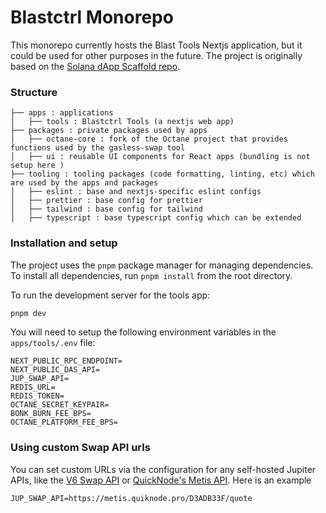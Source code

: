 # Blastctrl Monorepo

This monorepo currently hosts the Blast Tools Nextjs application, but it could be used for other purposes in the future. The project is originally based on the [Solana dApp Scaffold repo](https://github.com/solana-labs/dapp-scaffold).

### Structure

```
├── apps : applications
│   ├── tools : Blastctrl Tools (a nextjs web app)
├── packages : private packages used by apps
│   ├── octane-core : fork of the Octane project that provides functions used by the gasless-swap tool
│   ├── ui : reusable UI components for React apps (bundling is not setup here )
├── tooling : tooling packages (code formatting, linting, etc) which are used by the apps and packages
│   ├── eslint : base and nextjs-specific eslint configs
│   ├── prettier : base config for prettier
│   ├── tailwind : base config for tailwind
│   ├── typescript : base typescript config which can be extended
```

### Installation and setup

The project uses the `pnpm` package manager for managing dependencies. To install all dependencies, run `pnpm install` from the root directory.

To run the development server for the tools app:

```bash
pnpm dev
```

You will need to setup the following environment variables in the `apps/tools/.env` file:

```
NEXT_PUBLIC_RPC_ENDPOINT=
NEXT_PUBLIC_DAS_API=
JUP_SWAP_API=
REDIS_URL=
REDIS_TOKEN=
OCTANE_SECRET_KEYPAIR=
BONK_BURN_FEE_BPS=
OCTANE_PLATFORM_FEE_BPS=
```

### Using custom Swap API urls

You can set custom URLs via the configuration for any self-hosted Jupiter APIs, like the [V6 Swap API](https://station.jup.ag/docs/apis/self-hosted) or [QuickNode's Metis API](https://marketplace.quicknode.com/add-on/metis-jupiter-v6-swap-api). Here is an example

```
JUP_SWAP_API=https://metis.quiknode.pro/D3ADB33F/quote
```
